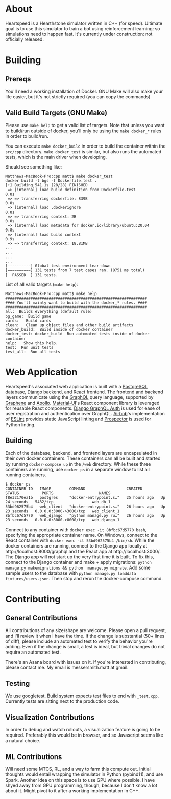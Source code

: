 # About
Heartspeed is a Hearthstone simulator written in C++ (for speed). Ultimate goal is to use this simulator to train a bot using reinforcement learning: so simulations need to happen fast.
It's currently under construction: not officially released.

# Building

## Prereqs

You'll need a working installation of Docker.
GNU Make will also make your life easier, but it's not strictly required (you can copy the commands)

## Valid Build Targets (GNU Make)

Please use `make help` to get a valid list of targets. Note that unless you want to build/run outside of docker, you'll
only be using the `make docker_*` rules in order to build/run.

You can execute `make docker_build` in order to build the container within the `src/cpp` directory.
`make docker_test` is similar, but also runs the automated tests, which is the main driver when developing.

Should see something like:

```
Matthews-MacBook-Pro:cpp matt$ make docker_test
docker build -t bgs -f Dockerfile.test .
[+] Building 541.1s (28/28) FINISHED
 => [internal] load build definition from Dockerfile.test                                                                                                0.0s
 => => transferring dockerfile: 839B                                                                                                                     0.0s
 => [internal] load .dockerignore                                                                                                                        0.0s
 => => transferring context: 2B                                                                                                                          0.0s
 => [internal] load metadata for docker.io/library/ubuntu:20.04                                                                                          0.8s
 => [internal] load build context                                                                                                                        0.9s
 => => transferring context: 18.81MB
...
...
...
...
[----------] Global test environment tear-down
[==========] 131 tests from 7 test cases ran. (8751 ms total)
[  PASSED  ] 131 tests.
```

List of all valid targets (`make help`):

```
Matthews-MacBook-Pro:cpp matt$ make help
##############################################################
#### You'll mainly want to build with the docker_* rules. ####
##############################################################
all:  Builds everything (default rule)
bg_game:  Build game
cards:   Build cards
clean:   Clean up object files and other build artifacts
docker_build:  Build inside of docker container
docker_test: docker_build  Run automated tests inside of docker container
help:   Show this help.
test:  Run unit tests
test_all:  Run all tests
```

# Web Application
Heartspeed's associated web application is built with a [PostgreSQL](https://www.postgresql.org/) database, [Django](https://www.djangoproject.com/) backend, and [React](https://reactjs.org/) frontend. The frontend and backend layers communicate using the [GraphQL](https://graphql.org/) query language, supported by [Graphene](https://docs.graphene-python.org/projects/django/en/latest/) and [Apollo](https://www.apollographql.com/docs/react/). [Material-UI](https://material-ui.com/)'s React component library is leveraged for reusable React components. [Django GraphQL Auth](https://django-graphql-auth.readthedocs.io/en/latest/) is used for ease of user registration and authentication over GraphQL. [Airbnb](https://airbnb.io/javascript)'s implementation of [ESLint](https://eslint.org/) provides static JavaScript linting and [Prospector](https://pypi.org/project/prospector/) is used for Python linting.

## Building
Each of the database, backend, and frontend layers are encapsulated in their own docker containers. These containers can all be built and started by running `docker-compose up` in the `/web` directory. While these three containers are running, use `docker ps` in a separate window to list all running containers.
```
$ docker ps
CONTAINER ID   IMAGE        COMMAND                  CREATED        STATUS          PORTS                    NAMES
f8e32170ea1b   postgres     "docker-entrypoint.s…"   25 hours ago   Up 24 seconds   5432/tcp                 web_db_1
53bd962575b4   web_client   "docker-entrypoint.s…"   26 hours ago   Up 23 seconds   0.0.0.0:3000->3000/tcp   web_client_1
8bfbc67d5770   web_django   "python manage.py ru…"   26 hours ago   Up 23 seconds   0.0.0.0:8000->8000/tcp   web_django_1
```
Connect to any container with `docker exec -it 8bfbc67d5770 bash`, specifying the appropriate container name. On Windows, connect to the React container with `docker exec -it 53bd962575b4 /bin/sh`. While the docker containers are running, connect to the Django app locally at http://localhost:8000/graphql and the React app at http://localhost:3000/. The Django app will not start up the very first time it is built. To fix this, connect to the Django container and make + apply migrations: `python manage.py makemigrations && python  manage.py migrate`. Add some sample users to the database with `python manage.py loaddata fixtures/users.json`. Then stop and rerun the docker-compose command.


# Contributing

## General Contributions

All contributions of any size/shape are welcome. Please open a pull request, and I'll review it when I have the time.
If the change is substantial (50+ lines of diff), please include an automated test to verify the behavior you're adding.
Even if the change is small, a test is ideal, but trivial changes do not require an automated test.

There's an Asana board with issues on it. If you're interested in contributing, please contact me. My email is messersmith.matt at gmail.

## Testing

We use googletest. Build system expects test files to end with `_test.cpp`. Currently tests are sitting next to the production code.

## Visualization Contributions

In order to debug and watch rollouts, a visualization feature is going to be required. Preferably this would be in browser, and
so Javascript seems like a natural choice.

## ML Contributions

Will need some MTCS, RL, and a way to farm this compute out. Initial thoughts would entail wrapping the simulator in Python (pybind11),
and use Spark. Another idea on this space is to use GPU where possible. I have shyed away from GPU programming, though, because I don't know
a lot about it. Might pivot to it after a working implementation in C++.
